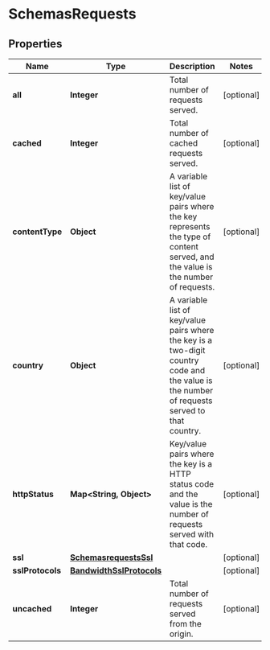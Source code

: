 # SchemasRequests

## Properties
Name | Type | Description | Notes
------------ | ------------- | ------------- | -------------
**all** | **Integer** | Total number of requests served. |  [optional]
**cached** | **Integer** | Total number of cached requests served. |  [optional]
**contentType** | **Object** | A variable list of key/value pairs where the key represents the type of content served, and the value is the number of requests. |  [optional]
**country** | **Object** | A variable list of key/value pairs where the key is a two-digit country code and the value is the number of requests served to that country. |  [optional]
**httpStatus** | **Map&lt;String, Object&gt;** | Key/value pairs where the key is a HTTP status code and the value is the number of requests served with that code. |  [optional]
**ssl** | [**SchemasrequestsSsl**](SchemasrequestsSsl.md) |  |  [optional]
**sslProtocols** | [**BandwidthSslProtocols**](BandwidthSslProtocols.md) |  |  [optional]
**uncached** | **Integer** | Total number of requests served from the origin. |  [optional]
